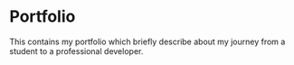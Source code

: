 # Portfolio
This contains my portfolio which briefly describe about my journey from a student to a professional developer.
